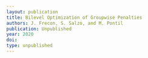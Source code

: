 ```yaml
---
layout: publication
title: Bilevel Optimization of Groupwise Penalties
authors: J. Frecon, S. Salzo, and M. Pontil
publication: Unpublished
year: 2020
doi:
type: unpublished
---
```

